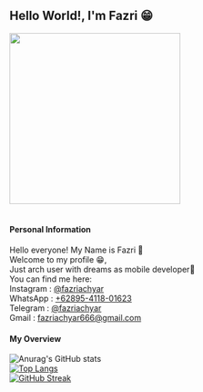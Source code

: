 ## Hello World!, I'm Fazri 😁 ##

<a href="URL_REDIRECT" target="blank"><img align="center" src="https://data.whicdn.com/images/306756795/original.gif" height="300" /></a>
<br><br>

#### Personal Information ####
Hello everyone! My Name is Fazri 🌊<br>
Welcome to my profile 😁,<br>
Just arch user with dreams as mobile developer🌺<br>
You can find me here:<br>
Instagram : <a href="https://instagram.com/fazriachyar" target="blank">@fazriachyar</a><br>
WhatsApp : <a href="https://wa.me/62895411801623?text=Hello%20Fazri%20!" target="blank">+62895-4118-01623</a><br>
Telegram : <a href="https://t.me/fazriachyar" target="blank">@fazriachyar</a><br>
Gmail : <a href="https://mail.google.com/mail/?view=cm&source=mailto&to=fazriachyar666@gmail.com" target="blank">fazriachyar666@gmail.com</a>
<br>
#### My Overview ####
![Anurag's GitHub stats](https://github-readme-stats.vercel.app/api?username=fazriachyar&theme=tokyonight&show_icons=true)<br>
[![Top Langs](https://github-readme-stats.vercel.app/api/top-langs/?username=fazriachyar&theme=tokyonight&show_icons=true)](https://github.com/anuraghazra/github-readme-stats)<br>
[![GitHub Streak](https://github-readme-streak-stats.herokuapp.com?user=fazriachyar&theme=tokyonight&date_format=j%20M%5B%20Y%5D)](https://git.io/streak-stats)<br>
<br>
